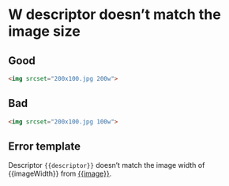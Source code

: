 # W descriptor doesn’t match the image size

## Good

```html
<img srcset="200x100.jpg 200w">
```

## Bad

```html
<img srcset="200x100.jpg 100w">
```

## Error template

Descriptor `{{descriptor}}` doesn’t match the image width of {{imageWidth}} from [{{image}}]({{imageUrl}}).
